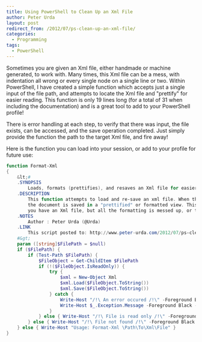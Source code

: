 ```yaml
---
title: Using PowerShell to Clean Up an Xml File
author: Peter Urda
layout: post
redirect_from: /2012/07/ps-clean-up-an-xml-file/
categories:
  - Programming
tags:
  - PowerShell
---
```

Sometimes you are given an Xml file, either handmade or machine generated, to work with. Many times, this Xml file can be a mess, with indentation all wrong or every single node on a single line or two. Within PowerShell, I have created a simple function which accepts just a single input of the file path, and attempts to locate the Xml file and "prettify" for easier reading. This function is only 19 lines long (for a total of 31 when including the documentation) and is a great tool to add to your PowerShell profile!

There is error handling at each step, to verify that there was input, the file exists, can be accessed, and the save operation completed. Just simply provide the function the path to the target Xml file, and fire away!

Here is the function you can load into your session, or add to your profile for future use:

```powershell
function Format-Xml
{
    &lt;#
    .SYNOPSIS
        Loads, formats (prettifies), and resaves an Xml file for easier reading and editing.
    .DESCRIPTION
        This function attempts to load and re-save an xml file. When the Xml file is resaved,
        the document is saved in a "prettified" or formatted view. This is useful for when
        you have an Xml file, but all the formatting is messed up, or the whitespace is not uniform.
    .NOTES
        Author : Peter Urda (@Urda)
    .LINK
        This script posted to: http://www.peter-urda.com/2012/07/ps-clean-up-an-xml-file
    #&gt;
    param ([string]$FilePath = $null)
    if ($FilePath) {
        if (Test-Path $FilePath) {
            $FileObject = Get-ChildItem $FilePath
            if (!($FileObject.IsReadOnly)) {
                try {
                    $xml = New-Object Xml
                    $xml.Load($FileObject.ToString())
                    $xml.Save($FileObject.ToString())
                } catch {
                    Write-Host "/!\ An error occured /!\" -Foreground Black -Background Red
                    Write-Host $_.Exception.Message -Foreground Black -Background Red
                }
            } else { Write-Host "/!\ File is read only /!\" -Foreground Black -Background Red }
        } else { Write-Host "/!\ File not found /!\" -Foreground Black -Background Red }
    } else { Write-Host "Usage: Format-Xml \Path\To\Xml\File" }
}
```
